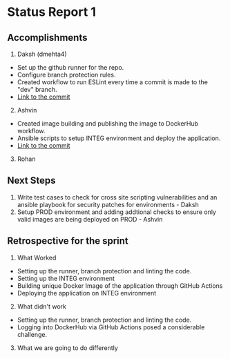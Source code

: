 # Status Report 1

## Accomplishments
1. Daksh (dmehta4)
  * Set up the github runner for the repo.
  * Configure branch protection rules.
  * Created workflow to run ESLint every time a commit is made to the "dev" branch.
  * [Link to the commit](https://github.ncsu.edu/dmehta4/devops-proposal/commit/9db6e473d4623b2c037b2dd0d3ed5f12ee643860)

2. Ashvin
  * Created image building and publishing the image to DockerHub workflow.
  * Ansible scripts to setup INTEG environment and deploy the application.
  * [Link to the commit](https://github.ncsu.edu/dmehta4/devops-proposal/commit/e0546241a855a5115100bb4c98c6abc3e2596a58)

3. Rohan

## Next Steps

1. Write test cases to check for cross site scripting vulnerabilities and an ansible playbook for security patches for environments - Daksh
2. Setup PROD environment and adding addtional checks to ensure only valid images are being deployed on PROD - Ashvin

## Retrospective for the sprint
1. What Worked<br>
  * Setting up the runner, branch protection and linting the code.
  * Setting up the INTEG environment
  * Building unique Docker Image of the application through GitHub Actions
  * Deploying the application on INTEG environment
2. What didn't work<br>
  * Setting up the runner, branch protection and linting the code.
  * Logging into DockerHub via GitHub Actions posed a considerable challenge.
3. What we are going to do differently
